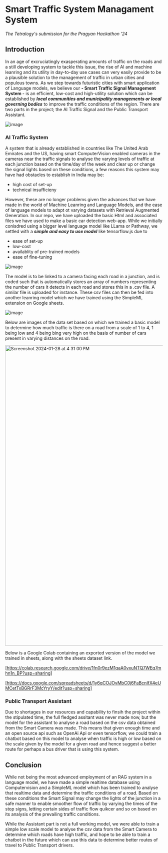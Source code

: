 # Smart Traffic System Managament System
*The Tetralogy's submission for the Pragyan Hackathon '24*

## Introduction

In an age of excruciatingly exasperating amounts of traffic on the roads and a still developing system to tackle this issue, the rise of AI and machine leanring and its utility in day-to-day use cases can very easily provide to be a plausible solution to the management of traffic in urban cities and populous towns. As we step towards futuristic cities with smart application of Language models, we believe our **- Smart Traffic Signal Management System -** is an efficient, low-cost and high-utility solution which can be established by ***local communities and municipality managements or local governing bodies*** to improve the traffic conditions of the region. There are two parts in the project; the AI Traffic Signal and the Public Transport Assistant.


![image](https://github.com/BosscoderDaily/PragyanHackathon24/assets/37211017/3df6b597-fa3f-403b-a213-1422d00e9b16)


### AI Traffic System
A system that is already established in countries like The United Arab Emirates and the US, having smart ComputerVision enabled cameras in the cameras near the traffic signals to analyse the varying levels of traffic at each junction based on the time/day of the week and clear up or change the signal lights based on these conditions, a few reasons this system may have had obstacles to establish in India may be:
- high cost of set-up
- technical insufficieny

However, these are no longer problems given the advances that we have made in the world of Machine Leanring and Language Models, and the ease of language models to adapt ot varying datasets with Retrieval Augmented Generation. In our repo, we have uploaded the basic Html and associated files we have used to make a basic car detection web-app. While we initially conisdred using a bigger level language model like LLama or Pathway, we settled with a ***simple and easy to use model*** like tensorflow.js due to
- ease of set-up
- low-cost
- availablity of pre-trained models
- ease of fine-tuning


![image](https://github.com/BosscoderDaily/PragyanHackathon24/assets/37211017/244543dd-8e6d-4dab-aea0-2197099f11c0)

The model is to be linked to a camera facing each road in a junction, and is coded such that is automatically stores an array of numbers representing the number of cars it detects in each road and stores this in a .csv file. A similar file is uploaded for instance. These csv files can then be fed into another leanring model which we have trained using the SimpleML extension on Google sheets.

![image](https://github.com/BosscoderDaily/PragyanHackathon24/assets/37211017/75376cf4-bebc-493d-bd72-cc2e152480ac)


Below are images of the data set based on which we trained a basic model to determine how much traffic is there on a road from a scale of 1 to 4, 1 being low and 4 being bing very high on the basis of number of cars present in varying distances on the road.

<img width="961" alt="Screenshot 2024-01-28 at 4 31 00 PM" src="https://github.com/BosscoderDaily/PragyanHackathon24/assets/37211017/e27d7a1c-8261-421d-92f6-8101a002a341">

Below is a Google Colab containing an exported version of the model we trained in sheets, along with the sheets dataset link.

[https://colab.research.google.com/drive/1fn0r9ezM1qaA0vxuNTQ7WEq7mhn1n_BP?usp=sharing]

[https://docs.google.com/spreadsheets/d/1y6qCOJOvMbC0j6FaBcnIfX4eUMCetTxBGRrF3McYryY/edit?usp=sharing]

### Public Transport Assistant

Due to shortages in our resources and capability to finsih the project within the stipulated time, the full fledged assitant was never made now, but the model for the assistant to analyse a road based on the csv data obtained from the Smart Camera was made. This means that given enough time and an open source api such as OpenAi Api or even tensorflow, we could train a chatbot based on this model to analyse when traffic is high or low based on the scale given by the model for a given road and hence suggest a better route for perhaps a bus driver that is using this system.

## Conclusion
While not being the most advanced employment of an RAG system in a language model, we have made a simple realtime database using Computervision and a SimpleML model which has been trained to analyse that realtime data and determine the traffic conditions of a road. Based on these conditions the Smart Signal may change the lights of the junction in a safe manner to enable smoother flow of traffic by varying the times of the stop signs, letting certain sides of traffic flow quikcer and so on based on its analysis of the prevailing traffic conditions.

While the Assistant part is not a full working model, we were able to train a simple low scale model to analyse the csv data from the Smart Camera to determine which roads have high traffic, and hope to be able to train a chatbot in the future which can use this data to determine better routes of travel to Public Transport drivers.






